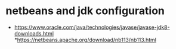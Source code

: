 # netbeans and jdk configuration
* https://www.oracle.com/java/technologies/javase/javase-jdk8-downloads.html
*https://netbeans.apache.org/download/nb113/nb113.html


